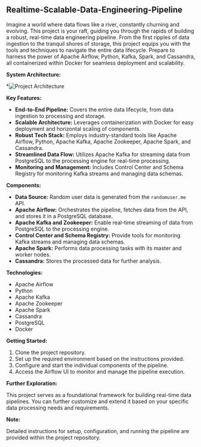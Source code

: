 ## Realtime-Scalable-Data-Engineering-Pipeline

Imagine a world where data flows like a river, constantly churning and evolving. This project is your raft, guiding you through the rapids of building a robust, real-time data engineering pipeline.
From the first ripples of data ingestion to the tranquil shores of storage, this project equips you with the tools and techniques to navigate the entire data lifecycle.
Prepare to harness the power of Apache Airflow, Python, Kafka, Spark, and Cassandra, all containerized within Docker for seamless deployment and scalability.

**System Architecture:**

*![Project Architecture](https://github.com/tejasjbansal/Realtime-Scalable-Data-Engineering-Pipeline-/assets/56173595/6f75152b-0252-470d-92e2-742932a7e160)


**Key Features:**

* **End-to-End Pipeline:** Covers the entire data lifecycle, from data ingestion to processing and storage.
* **Scalable Architecture:** Leverages containerization with Docker for easy deployment and horizontal scaling of components.
* **Robust Tech Stack:** Employs industry-standard tools like Apache Airflow, Python, Apache Kafka, Apache Zookeeper, Apache Spark, and Cassandra.
* **Streamlined Data Flow:** Utilizes Apache Kafka for streaming data from PostgreSQL to the processing engine for real-time processing.
* **Monitoring and Management:** Includes Control Center and Schema Registry for monitoring Kafka streams and managing data schemas.

**Components:**

* **Data Source:** Random user data is generated from the `randomuser.me` API.
* **Apache Airflow:** Orchestrates the pipeline, fetches data from the API, and stores it in a PostgreSQL database.
* **Apache Kafka and Zookeeper:** Enable real-time streaming of data from PostgreSQL to the processing engine.
* **Control Center and Schema Registry:** Provide tools for monitoring Kafka streams and managing data schemas.
* **Apache Spark:** Performs data processing tasks with its master and worker nodes.
* **Cassandra:** Stores the processed data for further analysis.

**Technologies:**

* Apache Airflow
* Python
* Apache Kafka
* Apache Zookeeper
* Apache Spark
* Cassandra
* PostgreSQL
* Docker

**Getting Started:**

1. Clone the project repository.
2. Set up the required environment based on the instructions provided.
3. Configure and start the individual components of the pipeline.
4. Access the Airflow UI to monitor and manage the pipeline execution.

**Further Exploration:**

This project serves as a foundational framework for building real-time data pipelines. You can further customize and extend it based on your specific data processing needs and requirements.

**Note:**

Detailed instructions for setup, configuration, and running the pipeline are provided within the project repository.
